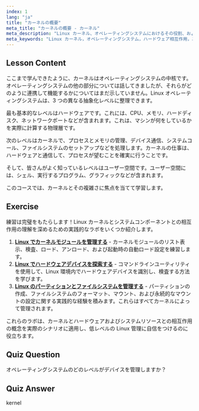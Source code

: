 ```yaml
---
index: 1
lang: "ja"
title: "カーネルの概要"
meta_title: "カーネルの概要 - カーネル"
meta_description: "Linux カーネル、オペレーティングシステムにおけるその役割、およびハードウェアとユーザー空間との相互作用について学びます。OS のコアコンポーネントを理解します。"
meta_keywords: "Linux カーネル，オペレーティングシステム，ハードウェア相互作用，ユーザー空間，Linux チュートリアル，初心者ガイド"
---
```


## Lesson Content

ここまで学んできたように、カーネルはオペレーティングシステムの中核です。オペレーティングシステムの他の部分については話してきましたが、それらがどのように連携して機能するかについてはまだ示していません。Linux オペレーティングシステムは、3 つの異なる抽象化レベルに整理できます。

最も基本的なレベルはハードウェアです。これには、CPU、メモリ、ハードディスク、ネットワークポートなどが含まれます。これは、マシンが何をしているかを実際に計算する物理層です。

次のレベルはカーネルで、プロセスとメモリの管理、デバイス通信、システムコール、ファイルシステムのセットアップなどを処理します。カーネルの仕事は、ハードウェアと通信して、プロセスが望むことを確実に行うことです。

そして、皆さんがよく知っているレベルはユーザー空間です。ユーザー空間には、シェル、実行するプログラム、グラフィックなどが含まれます。

このコースでは、カーネルとその複雑さに焦点を当てて学習します。

## Exercise

練習は完璧をもたらします！Linux カーネルとシステムコンポーネントとの相互作用の理解を深めるための実践的なラボをいくつか紹介します。

1. **[Linux でカーネルモジュールを管理する](https://labex.io/ja/labs/comptia-manage-kernel-modules-in-linux-590865)** - カーネルモジュールのリスト表示、検査、ロード、アンロード、および起動時の自動ロード設定を練習します。
2. **[Linux でハードウェアデバイスを探索する](https://labex.io/ja/labs/comptia-explore-hardware-devices-in-linux-590861)** - コマンドラインユーティリティを使用して、Linux 環境内でハードウェアデバイスを識別し、検査する方法を学びます。
3. **[Linux のパーティションとファイルシステムを管理する](https://labex.io/ja/labs/comptia-manage-linux-partitions-and-filesystems-590845)** - パーティションの作成、ファイルシステムのフォーマット、マウント、および永続的なマウントの設定に関する実践的な経験を積みます。これらはすべてカーネルによって管理されます。

これらのラボは、カーネルとハードウェアおよびシステムリソースとの相互作用の概念を実際のシナリオに適用し、低レベルの Linux 管理に自信をつけるのに役立ちます。

## Quiz Question

オペレーティングシステムのどのレベルがデバイスを管理しますか？

## Quiz Answer

kernel
